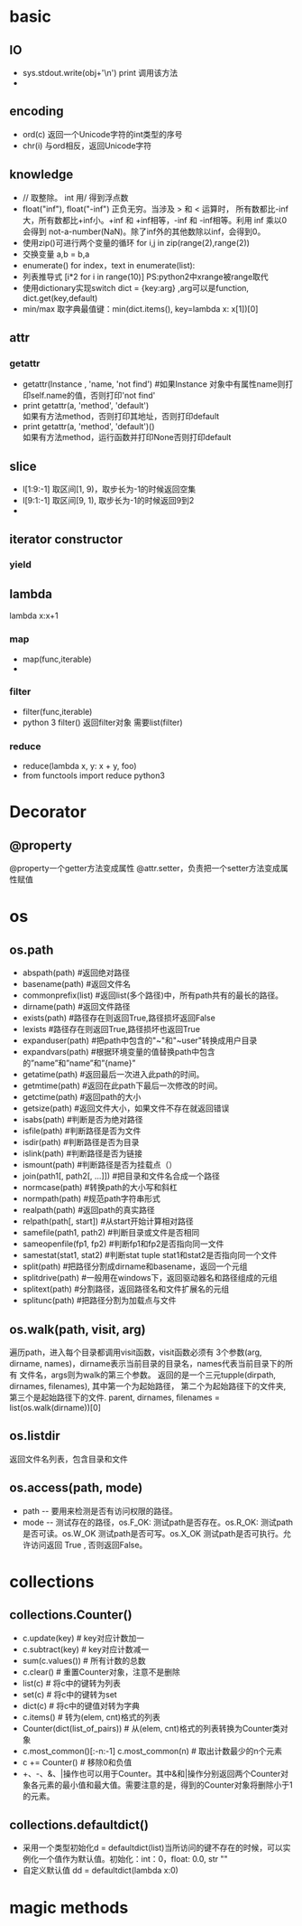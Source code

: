 # basic
## IO
* sys.stdout.write(obj+'\n') print 调用该方法
* 

## encoding
* ord(c) 返回一个Unicode字符的int类型的序号
* chr(i) 与ord相反，返回Unicode字符

## knowledge
* // 取整除。 int 用/ 得到浮点数
* float("inf"), float("-inf") 正负无穷。当涉及 > 和 < 运算时，
所有数都比-inf大，所有数都比+inf小。+inf 和 +inf相等，-inf 和 -inf相等。利用 inf 乘以0会得到 not-a-number(NaN)。除了inf外的其他数除以inf，会得到0。
* 使用zip()可进行两个变量的循环 for i,j in zip(range(2),range(2))
* 交换变量 a,b = b,a
* enumerate() for index，text in enumerate(list):
* 列表推导式 [i*2 for i in range(10)] PS:python2中xrange被range取代
* 使用dictionary实现switch dict = {key:arg} ,arg可以是function, dict.get(key,default) 
* min/max 取字典最值键：min(dict.items(), key=lambda x: x[1])[0]

## attr
### getattr
* getattr(Instance , 'name, 'not find') #如果Instance 对象中有属性name则打印self.name的值，否则打印'not find'
* print getattr(a, 'method', 'default')   
如果有方法method，否则打印其地址，否则打印default   
* print getattr(a, 'method', 'default')()   
如果有方法method，运行函数并打印None否则打印default

## slice
* l[1:9:-1] 取区间[1, 9)，取步长为-1的时候返回空集
* l[9:1:-1] 取区间[9, 1), 取步长为-1的时候返回9到2
* 

## iterator constructor
### yield


## lambda
lambda x:x+1


### map
* map(func,iterable)
* 

### filter
* filter(func,iterable)
* python 3 filter() 返回filter对象 需要list(filter)

### reduce
* reduce(lambda x, y: x + y, foo)
* from functools import reduce python3

# Decorator

## @property
@property一个getter方法变成属性
@attr.setter，负责把一个setter方法变成属性赋值


# os
## os.path
* abspath(path) #返回绝对路径
* basename(path) #返回文件名
* commonprefix(list) #返回list(多个路径)中，所有path共有的最长的路径。
* dirname(path) #返回文件路径
* exists(path)  #路径存在则返回True,路径损坏返回False
* lexists  #路径存在则返回True,路径损坏也返回True
* expanduser(path)  #把path中包含的"~"和"~user"转换成用户目录
* expandvars(path)  #根据环境变量的值替换path中包含的”name”和”name”和”{name}”
* getatime(path)  #返回最后一次进入此path的时间。
* getmtime(path)  #返回在此path下最后一次修改的时间。
* getctime(path)  #返回path的大小
* getsize(path)  #返回文件大小，如果文件不存在就返回错误
* isabs(path)  #判断是否为绝对路径
* isfile(path)  #判断路径是否为文件
* isdir(path)  #判断路径是否为目录
* islink(path)  #判断路径是否为链接
* ismount(path)  #判断路径是否为挂载点（）
* join(path1[, path2[, ...]])  #把目录和文件名合成一个路径
* normcase(path)  #转换path的大小写和斜杠
* normpath(path)  #规范path字符串形式
* realpath(path)  #返回path的真实路径
* relpath(path[, start])  #从start开始计算相对路径
* samefile(path1, path2)  #判断目录或文件是否相同
* sameopenfile(fp1, fp2)  #判断fp1和fp2是否指向同一文件
* samestat(stat1, stat2)  #判断stat tuple stat1和stat2是否指向同一个文件
* split(path)  #把路径分割成dirname和basename，返回一个元组
* splitdrive(path)   #一般用在windows下，返回驱动器名和路径组成的元组
* splitext(path)  #分割路径，返回路径名和文件扩展名的元组
* splitunc(path)  #把路径分割为加载点与文件

## os.walk(path, visit, arg)
遍历path，进入每个目录都调用visit函数，visit函数必须有
3个参数(arg, dirname, names)，dirname表示当前目录的目录名，names代表当前目录下的所有
文件名，args则为walk的第三个参数。
返回的是一个三元tupple(dirpath, dirnames, filenames),
其中第一个为起始路径，
第二个为起始路径下的文件夹,
第三个是起始路径下的文件.
parent, dirnames, filenames = list(os.walk(dirname))[0]

## os.listdir
返回文件名列表，包含目录和文件

## os.access(path, mode)
* path -- 要用来检测是否有访问权限的路径。
* mode -- 测试存在的路径，os.F_OK: 测试path是否存在。os.R_OK: 测试path是否可读。os.W_OK 测试path是否可写。os.X_OK 测试path是否可执行。允许访问返回 True , 否则返回False。


# collections
## collections.Counter()
* c.update(key) # key对应计数加一
* c.subtract(key) # key对应计数减一
* sum(c.values())  # 所有计数的总数
* c.clear()  # 重置Counter对象，注意不是删除
* list(c)  # 将c中的键转为列表
* set(c)  # 将c中的键转为set
* dict(c)  # 将c中的键值对转为字典
* c.items()  # 转为(elem, cnt)格式的列表
* Counter(dict(list_of_pairs))  # 从(elem, cnt)格式的列表转换为Counter类对象
* c.most_common()[:-n:-1]  c.most_common(n) # 取出计数最少的n个元素
* c += Counter()  # 移除0和负值
* +、-、&、|操作也可以用于Counter。其中&和|操作分别返回两个Counter对象各元素的最小值和最大值。需要注意的是，得到的Counter对象将删除小于1的元素。

## collections.defaultdict()
* 采用一个类型初始化d = defaultdict(list)当所访问的键不存在的时候，可以实例化一个值作为默认值。初始化：int：0，float: 0.0, str ""
* 自定义默认值 dd = defaultdict(lambda x:0)

# magic methods

